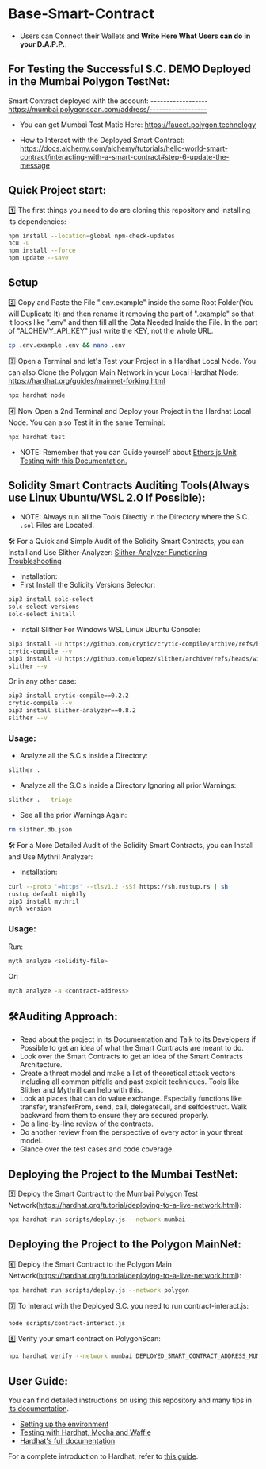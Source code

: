 # Base-Smart-Contract

- Users can Connect their Wallets and **Write Here What Users can do in your D.A.P.P.**.

## For Testing the Successful S.C. DEMO Deployed in the Mumbai Polygon TestNet:

Smart Contract deployed with the account: ------------------
https://mumbai.polygonscan.com/address/------------------

- You can get Mumbai Test Matic Here:
https://faucet.polygon.technology

- How to Interact with the Deployed Smart Contract:
  https://docs.alchemy.com/alchemy/tutorials/hello-world-smart-contract/interacting-with-a-smart-contract#step-6-update-the-message

## Quick Project start:

:one: The first things you need to do are cloning this repository and installing its
dependencies:

```sh
npm install --location=global npm-check-updates
ncu -u
npm install --force
npm update --save
```

## Setup

:two: Copy and Paste the File ".env.example" inside the same Root Folder(You will Duplicate It) and then rename it removing the part of ".example" so that it looks like ".env" and then fill all the Data Needed Inside the File. In the part of "ALCHEMY_API_KEY"
just write the KEY, not the whole URL.

```sh
cp .env.example .env && nano .env
```

:three: Open a Terminal and let's Test your Project in a Hardhat Local Node. You can also Clone the Polygon Main Network in your Local Hardhat Node:
https://hardhat.org/guides/mainnet-forking.html

```sh
npx hardhat node
```

:four: Now Open a 2nd Terminal and Deploy your Project in the Hardhat Local Node. You can also Test it in the same Terminal:

```sh
npx hardhat test
```
- NOTE: Remember that you can Guide yourself about [Ethers.js Unit Testing with this Documentation.](https://docs.ethers.io/ethers.js/v3.0/html/api-utils.html)

## Solidity Smart Contracts Auditing Tools(Always use Linux Ubuntu/WSL 2.0 If Possible):

- NOTE: Always run all the Tools Directly in the Directory where the S.C. ```.sol``` Files are Located.

:hammer_and_wrench: For a Quick and Simple Audit of the Solidity Smart Contracts, you can Install and Use Slither-Analyzer:
[Slither-Analyzer Functioning Troubleshooting](https://github.com/crytic/slither/issues/1103)
- Installation:
- First Install the Solidity Versions Selector:
```sh
pip3 install solc-select
solc-select versions
solc-select install
```
- Install Slither For Windows WSL Linux Ubuntu Console:
```sh
pip3 install -U https://github.com/crytic/crytic-compile/archive/refs/heads/dev-windows-long-paths.zip
crytic-compile --v
pip3 install -U https://github.com/elopez/slither/archive/refs/heads/windows-ci.zip
slither --v
```
Or in any other case:
```sh
pip3 install crytic-compile==0.2.2
crytic-compile --v
pip3 install slither-analyzer==0.8.2
slither --v
```
### Usage:
- Analyze all the S.C.s inside a Directory:
```sh
slither .
```
- Analyze all the S.C.s inside a Directory Ignoring all prior Warnings:
```sh
slither . --triage
```
- See all the prior Warnings Again:
```sh
rm slither.db.json
```

:hammer_and_wrench: For a More Detailed Audit of the Solidity Smart Contracts, you can Install and Use Mythril Analyzer:
- Installation:
```sh
curl --proto '=https' --tlsv1.2 -sSf https://sh.rustup.rs | sh
rustup default nightly
pip3 install mythril
myth version
```
### Usage:
Run:
```sh
myth analyze <solidity-file>
```
Or:
```sh
myth analyze -a <contract-address>
```

## :hammer_and_wrench:Auditing Approach:
- Read about the project in its Documentation and Talk to its Developers if Possible to get an idea of what the Smart Contracts are meant to do.
- Look over the Smart Contracts to get an idea of the Smart Contracts Architecture.
- Create a threat model and make a list of theoretical attack vectors including all common pitfalls and past exploit techniques. Tools like Slither and Mythrill can help with this.
- Look at places that can do value exchange. Especially functions like transfer, transferFrom, send, call, delegatecall, and selfdestruct. Walk backward from them to ensure they are secured properly.
- Do a line-by-line review of the contracts.
- Do another review from the perspective of every actor in your threat model.
- Glance over the test cases and code coverage.

## Deploying the Project to the Mumbai TestNet:

:five: Deploy the Smart Contract to the Mumbai Polygon Test Network(https://hardhat.org/tutorial/deploying-to-a-live-network.html):

```sh
npx hardhat run scripts/deploy.js --network mumbai
```

## Deploying the Project to the Polygon MainNet:

:six: Deploy the Smart Contract to the Polygon Main Network(https://hardhat.org/tutorial/deploying-to-a-live-network.html):

```sh
npx hardhat run scripts/deploy.js --network polygon
```

:seven: To Interact with the Deployed S.C. you need to run contract-interact.js:

```sh
node scripts/contract-interact.js
```

:eight: Verify your smart contract on PolygonScan:

```sh
npx hardhat verify --network mumbai DEPLOYED_SMART_CONTRACT_ADDRESS_MUMBAI 'Hello World!'
```

## User Guide:

You can find detailed instructions on using this repository and many tips in [its documentation](https://hardhat.org/tutorial).

- [Setting up the environment](https://hardhat.org/tutorial/setting-up-the-environment.html)
- [Testing with Hardhat, Mocha and Waffle](https://hardhat.org/tutorial/testing-contracts.html)
- [Hardhat's full documentation](https://hardhat.org/getting-started/)

For a complete introduction to Hardhat, refer to [this guide](https://hardhat.org/getting-started/#overview).
